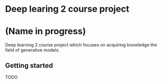 # Deep learing 2 course project

# (Name in progress)

Deep learning 2 course project which focuses on acquiring knowledge the field of generative models.

## Getting started

TODO
